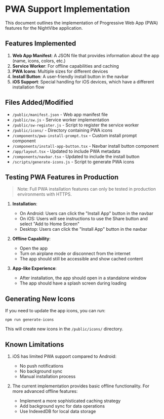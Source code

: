 # PWA Support Implementation

This document outlines the implementation of Progressive Web App (PWA) features for the NightVibe application.

## Features Implemented

1. **Web App Manifest**: A JSON file that provides information about the app (name, icons, colors, etc.)
2. **Service Worker**: For offline capabilities and caching
3. **PWA Icons**: Multiple sizes for different devices
4. **Install Button**: A user-friendly install button in the navbar
5. **iOS Support**: Special handling for iOS devices, which have a different installation flow

## Files Added/Modified

- `/public/manifest.json` - Web app manifest file
- `/public/sw.js` - Service worker implementation
- `/public/sw-register.js` - Script to register the service worker
- `/public/icons/` - Directory containing PWA icons
- `/components/pwa-install-prompt.tsx` - Custom install prompt component
- `/components/install-app-button.tsx` - Navbar install button component
- `/app/layout.tsx` - Updated to include PWA metadata
- `/components/navbar.tsx` - Updated to include the install button
- `/scripts/generate-icons.js` - Script to generate PWA icons

## Testing PWA Features in Production

> Note: Full PWA installation features can only be tested in production environments with HTTPS.

1. **Installation**:
   - On Android: Users can click the "Install App" button in the navbar
   - On iOS: Users will see instructions to use the Share button and select "Add to Home Screen"
   - Desktop: Users can click the "Install App" button in the navbar

2. **Offline Capability**:
   - Open the app
   - Turn on airplane mode or disconnect from the internet
   - The app should still be accessible and show cached content

3. **App-like Experience**:
   - After installation, the app should open in a standalone window
   - The app should have a splash screen during loading

## Generating New Icons

If you need to update the app icons, you can run:

```
npm run generate-icons
```

This will create new icons in the `/public/icons/` directory.

## Known Limitations

1. iOS has limited PWA support compared to Android:
   - No push notifications
   - No background sync
   - Manual installation process

2. The current implementation provides basic offline functionality. For more advanced offline features:
   - Implement a more sophisticated caching strategy
   - Add background sync for data operations
   - Use IndexedDB for local data storage
